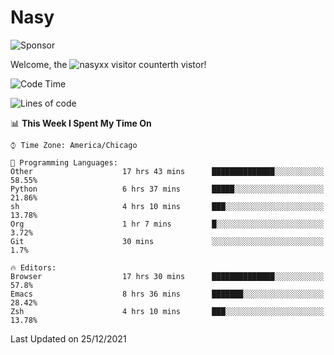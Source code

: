 # Nasy

<!--
<p align="center">
<img height="200" src="https://github-readme-stats.vercel.app/api?username=nasyxx&count_private=true&show_icons=true&theme=dracula&include_all_commits=true"/>
<img height="200" src="https://github-readme-stats.vercel.app/api/top-langs/?username=nasyxx&theme=dracula&hide=html,jupyter+notebook&count_private=true&show_icons=true"/>
</p>

  
----------------
-->

![Sponsor](https://img.shields.io/static/v1.svg?label=Sponsor&message=%E2%9D%A4&logo=GitHub&style=flat&color=pink)
 
Welcome, the ![nasyxx visitor counter](https://count.getloli.com/get/@nasyxx?theme=rule34)th vistor!
 
<!--START_SECTION:waka-->
![Code Time](http://img.shields.io/badge/Code%20Time-1%2C620%20hrs%2015%20mins-blue)

![Lines of code](https://img.shields.io/badge/From%20Hello%20World%20I%27ve%20Written-5%20Million%20lines%20of%20code-blue)

📊 **This Week I Spent My Time On** 

```text
⌚︎ Time Zone: America/Chicago

💬 Programming Languages: 
Other                    17 hrs 43 mins      ██████████████░░░░░░░░░░░   58.55% 
Python                   6 hrs 37 mins       █████░░░░░░░░░░░░░░░░░░░░   21.86% 
sh                       4 hrs 10 mins       ███░░░░░░░░░░░░░░░░░░░░░░   13.78% 
Org                      1 hr 7 mins         █░░░░░░░░░░░░░░░░░░░░░░░░   3.72% 
Git                      30 mins             ░░░░░░░░░░░░░░░░░░░░░░░░░   1.7%

🔥 Editors: 
Browser                  17 hrs 30 mins      ██████████████░░░░░░░░░░░   57.8% 
Emacs                    8 hrs 36 mins       ███████░░░░░░░░░░░░░░░░░░   28.42% 
Zsh                      4 hrs 10 mins       ███░░░░░░░░░░░░░░░░░░░░░░   13.78%

```


 Last Updated on 25/12/2021
<!--END_SECTION:waka-->

<!-- ![visitors](https://visitor-badge.laobi.icu/badge?page_id=nasyxx.nasyxx) -->
